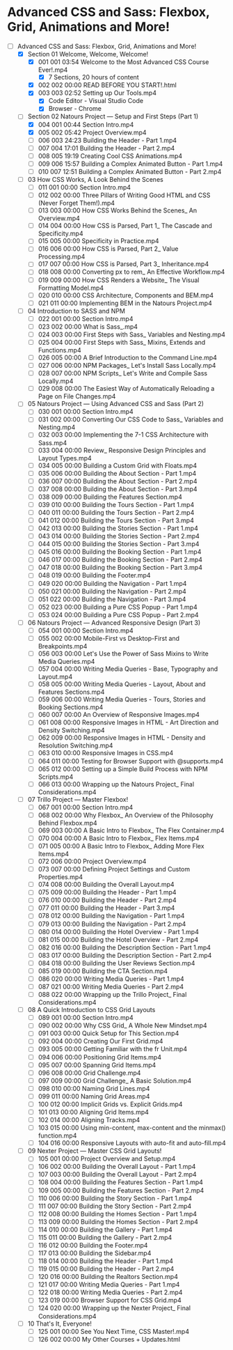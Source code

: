 # Advanced CSS and Sass: Flexbox, Grid, Animations and More!

- [ ] Advanced CSS and Sass: Flexbox, Grid, Animations and More!
  - [x] Section 01 Welcome, Welcome, Welcome!
    - [x] 001 001 03:54 Welcome to the Most Advanced CSS Course Ever!.mp4
      - [x] 7 Sections, 20 hours of content
    - [x] 002 002 00:00 READ BEFORE YOU START!.html
    - [x] 003 003 02:52 Setting up Our Tools.mp4
      - [x] Code Editor - Visual Studio Code
      - [x] Browser - Chrome
  - [ ] Section 02 Natours Project — Setup and First Steps (Part 1)
    - [x] 004 001 00:44 Section Intro.mp4
    - [x] 005 002 05:42 Project Overview.mp4
    - [ ] 006 003 24:23 Building the Header - Part 1.mp4
    - [ ] 007 004 17:01 Building the Header - Part 2.mp4
    - [ ] 008 005 19:19 Creating Cool CSS Animations.mp4
    - [ ] 009 006 15:57 Building a Complex Animated Button - Part 1.mp4
    - [ ] 010 007 12:51 Building a Complex Animated Button - Part 2.mp4
  - [ ] 03 How CSS Works, A Look Behind the Scenes
    - [ ] 011 001 00:00 Section Intro.mp4
    - [ ] 012 002 00:00 Three Pillars of Writing Good HTML and CSS (Never Forget Them!).mp4
    - [ ] 013 003 00:00 How CSS Works Behind the Scenes_ An Overview.mp4
    - [ ] 014 004 00:00 How CSS is Parsed, Part 1_ The Cascade and Specificity.mp4
    - [ ] 015 005 00:00 Specificity in Practice.mp4
    - [ ] 016 006 00:00 How CSS is Parsed, Part 2_ Value Processing.mp4
    - [ ] 017 007 00:00 How CSS is Parsed, Part 3_ Inheritance.mp4
    - [ ] 018 008 00:00 Converting px to rem_ An Effective Workflow.mp4
    - [ ] 019 009 00:00 How CSS Renders a Website_ The Visual Formatting Model.mp4
    - [ ] 020 010 00:00 CSS Architecture, Components and BEM.mp4
    - [ ] 021 011 00:00 Implementing BEM in the Natours Project.mp4
  - [ ] 04 Introduction to SASS and NPM
    - [ ] 022 001 00:00 Section Intro.mp4
    - [ ] 023 002 00:00 What is Sass_.mp4
    - [ ] 024 003 00:00 First Steps with Sass_ Variables and Nesting.mp4
    - [ ] 025 004 00:00 First Steps with Sass_ Mixins, Extends and Functions.mp4
    - [ ] 026 005 00:00 A Brief Introduction to the Command Line.mp4
    - [ ] 027 006 00:00 NPM Packages_ Let's Install Sass Locally.mp4
    - [ ] 028 007 00:00 NPM Scripts_ Let's Write and Compile Sass Locally.mp4
    - [ ] 029 008 00:00 The Easiest Way of Automatically Reloading a Page on File Changes.mp4
  - [ ] 05 Natours Project — Using Advanced CSS and Sass (Part 2)
    - [ ] 030 001 00:00 Section Intro.mp4
    - [ ] 031 002 00:00 Converting Our CSS Code to Sass_ Variables and Nesting.mp4
    - [ ] 032 003 00:00 Implementing the 7-1 CSS Architecture with Sass.mp4
    - [ ] 033 004 00:00 Review_ Responsive Design Principles and Layout Types.mp4
    - [ ] 034 005 00:00 Building a Custom Grid with Floats.mp4
    - [ ] 035 006 00:00 Building the About Section - Part 1.mp4
    - [ ] 036 007 00:00 Building the About Section - Part 2.mp4
    - [ ] 037 008 00:00 Building the About Section - Part 3.mp4
    - [ ] 038 009 00:00 Building the Features Section.mp4
    - [ ] 039 010 00:00 Building the Tours Section - Part 1.mp4
    - [ ] 040 011 00:00 Building the Tours Section - Part 2.mp4
    - [ ] 041 012 00:00 Building the Tours Section - Part 3.mp4
    - [ ] 042 013 00:00 Building the Stories Section - Part 1.mp4
    - [ ] 043 014 00:00 Building the Stories Section - Part 2.mp4
    - [ ] 044 015 00:00 Building the Stories Section - Part 3.mp4
    - [ ] 045 016 00:00 Building the Booking Section - Part 1.mp4
    - [ ] 046 017 00:00 Building the Booking Section - Part 2.mp4
    - [ ] 047 018 00:00 Building the Booking Section - Part 3.mp4
    - [ ] 048 019 00:00 Building the Footer.mp4
    - [ ] 049 020 00:00 Building the Navigation - Part 1.mp4
    - [ ] 050 021 00:00 Building the Navigation - Part 2.mp4
    - [ ] 051 022 00:00 Building the Navigation - Part 3.mp4
    - [ ] 052 023 00:00 Building a Pure CSS Popup - Part 1.mp4
    - [ ] 053 024 00:00 Building a Pure CSS Popup - Part 2.mp4
  - [ ] 06 Natours Project — Advanced Responsive Design (Part 3)
    - [ ] 054 001 00:00 Section Intro.mp4
    - [ ] 055 002 00:00 Mobile-First vs Desktop-First and Breakpoints.mp4
    - [ ] 056 003 00:00 Let's Use the Power of Sass Mixins to Write Media Queries.mp4
    - [ ] 057 004 00:00 Writing Media Queries - Base, Typography and Layout.mp4
    - [ ] 058 005 00:00 Writing Media Queries - Layout, About and Features Sections.mp4
    - [ ] 059 006 00:00 Writing Media Queries - Tours, Stories and Booking Sections.mp4
    - [ ] 060 007 00:00 An Overview of Responsive Images.mp4
    - [ ] 061 008 00:00 Responsive Images in HTML - Art Direction and Density Switching.mp4
    - [ ] 062 009 00:00 Responsive Images in HTML - Density and Resolution Switching.mp4
    - [ ] 063 010 00:00 Responsive Images in CSS.mp4
    - [ ] 064 011 00:00 Testing for Browser Support with @supports.mp4
    - [ ] 065 012 00:00 Setting up a Simple Build Process with NPM Scripts.mp4
    - [ ] 066 013 00:00 Wrapping up the Natours Project_ Final Considerations.mp4
  - [ ] 07 Trillo Project — Master Flexbox!
    - [ ] 067 001 00:00 Section Intro.mp4
    - [ ] 068 002 00:00 Why Flexbox_ An Overview of the Philosophy Behind Flexbox.mp4
    - [ ] 069 003 00:00 A Basic Intro to Flexbox_ The Flex Container.mp4
    - [ ] 070 004 00:00 A Basic Intro to Flexbox_ Flex Items.mp4
    - [ ] 071 005 00:00 A Basic Intro to Flexbox_ Adding More Flex Items.mp4
    - [ ] 072 006 00:00 Project Overview.mp4
    - [ ] 073 007 00:00 Defining Project Settings and Custom Properties.mp4
    - [ ] 074 008 00:00 Building the Overall Layout.mp4
    - [ ] 075 009 00:00 Building the Header - Part 1.mp4
    - [ ] 076 010 00:00 Building the Header - Part 2.mp4
    - [ ] 077 011 00:00 Building the Header - Part 3.mp4
    - [ ] 078 012 00:00 Building the Navigation - Part 1.mp4
    - [ ] 079 013 00:00 Building the Navigation - Part 2.mp4
    - [ ] 080 014 00:00 Building the Hotel Overview - Part 1.mp4
    - [ ] 081 015 00:00 Building the Hotel Overview - Part 2.mp4
    - [ ] 082 016 00:00 Building the Description Section - Part 1.mp4
    - [ ] 083 017 00:00 Building the Description Section - Part 2.mp4
    - [ ] 084 018 00:00 Building the User Reviews Section.mp4
    - [ ] 085 019 00:00 Building the CTA Section.mp4
    - [ ] 086 020 00:00 Writing Media Queries - Part 1.mp4
    - [ ] 087 021 00:00 Writing Media Queries - Part 2.mp4
    - [ ] 088 022 00:00 Wrapping up the Trillo Project_ Final Considerations.mp4
  - [ ] 08 A Quick Introduction to CSS Grid Layouts
    - [ ] 089 001 00:00 Section Intro.mp4
    - [ ] 090 002 00:00 Why CSS Grid_ A Whole New Mindset.mp4
    - [ ] 091 003 00:00 Quick Setup for This Section.mp4
    - [ ] 092 004 00:00 Creating Our First Grid.mp4
    - [ ] 093 005 00:00 Getting Familiar with the fr Unit.mp4
    - [ ] 094 006 00:00 Positioning Grid Items.mp4
    - [ ] 095 007 00:00 Spanning Grid Items.mp4
    - [ ] 096 008 00:00 Grid Challenge.mp4
    - [ ] 097 009 00:00 Grid Challenge_ A Basic Solution.mp4
    - [ ] 098 010 00:00 Naming Grid Lines.mp4
    - [ ] 099 011 00:00 Naming Grid Areas.mp4
    - [ ] 100 012 00:00 Implicit Grids vs. Explicit Grids.mp4
    - [ ] 101 013 00:00 Aligning Grid Items.mp4
    - [ ] 102 014 00:00 Aligning Tracks.mp4
    - [ ] 103 015 00:00 Using min-content, max-content and the minmax() function.mp4
    - [ ] 104 016 00:00 Responsive Layouts with auto-fit and auto-fill.mp4
  - [ ] 09 Nexter Project — Master CSS Grid Layouts!
    - [ ] 105 001 00:00 Project Overview and Setup.mp4
    - [ ] 106 002 00:00 Building the Overall Layout - Part 1.mp4
    - [ ] 107 003 00:00 Building the Overall Layout - Part 2.mp4
    - [ ] 108 004 00:00 Building the Features Section - Part 1.mp4
    - [ ] 109 005 00:00 Building the Features Section - Part 2.mp4
    - [ ] 110 006 00:00 Building the Story Section - Part 1.mp4
    - [ ] 111 007 00:00 Building the Story Section - Part 2.mp4
    - [ ] 112 008 00:00 Building the Homes Section - Part 1.mp4
    - [ ] 113 009 00:00 Building the Homes Section - Part 2.mp4
    - [ ] 114 010 00:00 Building the Gallery - Part 1.mp4
    - [ ] 115 011 00:00 Building the Gallery - Part 2.mp4
    - [ ] 116 012 00:00 Building the Footer.mp4
    - [ ] 117 013 00:00 Building the Sidebar.mp4
    - [ ] 118 014 00:00 Building the Header - Part 1.mp4
    - [ ] 119 015 00:00 Building the Header - Part 2.mp4
    - [ ] 120 016 00:00 Building the Realtors Section.mp4
    - [ ] 121 017 00:00 Writing Media Queries - Part 1.mp4
    - [ ] 122 018 00:00 Writing Media Queries - Part 2.mp4
    - [ ] 123 019 00:00 Browser Support for CSS Grid.mp4
    - [ ] 124 020 00:00 Wrapping up the Nexter Project_ Final Considerations.mp4
  - [ ] 10 That's It, Everyone!
    - [ ] 125 001 00:00 See You Next Time, CSS Master!.mp4
    - [ ] 126 002 00:00 My Other Courses + Updates.html